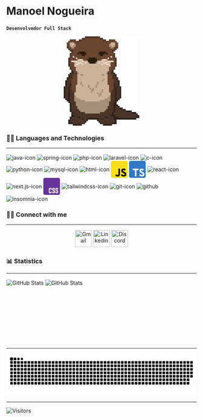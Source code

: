 # Manoel Nogueira

**`Desenvolvedor Full Stack`**

<div align="center">
  <img 
    height="236" 
    width="200" 
    align="center" 
    alt="otter" 
    src="sprites/otter.png"
  />
</div>

### 📖🚀 Languages ​​and Technologies

---

<img 
  align="center" 
  height="45" 
  width="44" 
  alt="java-icon" 
  title="Java" 
  src="https://github.com/syvixor/skills-icons/blob/main/icons/java.svg"
/>
<img 
  align="center" 
  height="45" 
  width="44" 
  alt="spring-icon" 
  title="Spring Boot" 
  src="https://github.com/syvixor/skills-icons/blob/main/icons/springboot.svg"
/>
<img 
  align="center" 
  height="45" 
  width="44" 
  alt="php-icon"
  title="PHP"
  src="https://github.com/syvixor/skills-icons/blob/main/icons/php.svg"
/>
<img 
  align="center" 
  height="45" 
  width="44" 
  alt="laravel-icon"
  title="Laravel" 
  src="https://github.com/syvixor/skills-icons/blob/main/icons/laravel.svg"
/>
<img 
  align="center" 
  height="45" 
  width="44"
  alt="c-icon" 
  title="C" 
  src="https://github.com/syvixor/skills-icons/blob/main/icons/c.svg"
/>
<img 
  align="center" 
  height="45" 
  width="44" 
  alt="python-icon" 
  title="Python"
  src="https://github.com/syvixor/skills-icons/blob/main/icons/python.svg"
/>
<img 
  align="center" 
  height="45" 
  width="44" 
  alt="mysql-icon" 
  title="MySQL"
  src="https://github.com/syvixor/skills-icons/blob/main/icons/mysql.svg"
/>
<img 
  align="center" 
  height="45" 
  width="44" 
  alt="html-icon"
  title="HTML" 
  src="https://github.com/syvixor/skills-icons/blob/main/icons/html.svg"
/>
<img 
  align="center" 
  height="45" 
  width="44"
  alt="js-icon"
  title="JavaScript" 
  src="https://github.com/syvixor/skills-icons/blob/main/icons/javascript.svg"
/>
<img 
  align="center" 
  height="45" 
  width="44" 
  alt="ts-icon" 
  title="TypeScript"
  src="https://github.com/syvixor/skills-icons/blob/main/icons/typescript.svg"
/>
<img 
  align="center" 
  height="45" 
  width="44" 
  alt="react-icon" 
  title="React"
  src="https://github.com/syvixor/skills-icons/blob/main/icons/reactjs.svg"
/>
<img 
  align="center" 
  height="45" 
  width="44" 
  alt="next.js-icon" 
  title="Next.js" 
  src="https://github.com/syvixor/skills-icons/blob/main/icons/nextjs.svg"
/>
<img 
  align="center" 
  height="45" 
  width="44" 
  alt="css-icon" 
  title="CSS" 
  src="https://github.com/syvixor/skills-icons/blob/main/icons/css.svg"
/>
<img 
  align="center" 
  height="45" 
  width="44" 
  alt="tailwindcss-icon" 
  title="Tailwind CSS" 
  src="https://github.com/syvixor/skills-icons/blob/main/icons/tailwindcss.svg"
/>
<img 
  align="center" 
  height="45" 
  width="44" 
  alt="git-icon" 
  title="Git" 
  src="https://github.com/syvixor/skills-icons/blob/main/icons/git.svg"
/>
<img 
  align="center" 
  height="45" 
  width="44" 
  alt="github" 
  title="GitHub" 
  src="https://github.com/syvixor/skills-icons/blob/main/icons/github.svg"
/>
<img 
  align="center" 
  height="45" 
  width="44" 
  alt="insomnia-icon" 
  title="Insomnia" 
  src="https://github.com/syvixor/skills-icons/blob/main/icons/insomnia.svg"
/>

### 🤝🔗 Connect with me

---

<div align="center">
  <a href="mailto: nogueirafilho888@gmail.com" target="_blank" rel="noopener noreferrer"><img src="https://github.com/syvixor/skills-icons/blob/main/icons/gmail.svg" height="45" width="44" title="Gmail"></a>
  <a href="https://www.linkedin.com/in/manoel-nogueira-3288b9361" target="_blank" rel="noopener noreferrer"><img src="https://github.com/syvixor/skills-icons/blob/main/icons/linkedin.svg" height="45" width="44" title="Linkedin"></a>
  <a href="https://discord.com/invite/NwYHQuY3" target="_blank" rel="noopener noreferrer"><img src="https://github.com/syvixor/skills-icons/blob/main/icons/discord.svg" height="45" width="44" title="Discord"></a>
</div>

### 📊 Statistics
---

<img 
  align="center"
  src="https://github-readme-stats.vercel.app/api?username=Manoel-Nogueira&show_icons=true&theme=jolly&include_all_commits=false&count_private=false"
  alt="GitHub Stats"
/>
<img
  align="center"
  src="https://github-readme-stats.vercel.app/api/top-langs/?username=Manoel-Nogueira&layout=compact&langs_count=16&theme=jolly"
  alt="GitHub Stats"
/>

<br/>
<br/>
<br/>
<br/>
<br/>
<br/>
<br/>
<br/>

---

![Snake animation](https://raw.githubusercontent.com/Manoel-Nogueira/Manoel-Nogueira/output/github-contribution-grid-snake-dark.svg)

---

<img 
  src="https://komarev.com/ghpvc/?username=Manoel-Nogueira&label=Visitors&color=blueviolet&style=for-the-badge" 
  alt="Visitors"
/>

<!-- 
  ![Spring](https://img.shields.io/badge/spring-%236DB33F.svg?style=for-the-badge&logo=spring&logoColor=white)
  ![Spring Boot](https://img.shields.io/badge/spring%20boot-%236DB33F.svg?style=for-the-badge&logo=spring-boot&logoColor=white)
  ![Python](https://img.shields.io/badge/python-3670A0?style=for-the-badge&logo=python&logoColor=white)
  ![Julia](https://img.shields.io/badge/julia-9558B2?style=for-the-badge&logo=julia&logoColor=white)
  ![C](https://img.shields.io/badge/C-00599C?style=for-the-badge&logo=c&logoColor=white)
  ![Java](https://img.shields.io/badge/java-%23ED8B00.svg?style=for-the-badge&logo=openjdk&logoColor=white)
  ![HTML5](https://img.shields.io/badge/html5-%23E34F26.svg?style=for-the-badge&logo=html5&logoColor=white)
  ![PHP](https://img.shields.io/badge/PHP-777BB4?style=for-the-badge&logo=php&logoColor=white)
  ![Laravel](https://img.shields.io/badge/laravel-%23FF2D20.svg?style=for-the-badge&logo=laravel&logoColor=white)
  ![JavaScript](https://img.shields.io/badge/JavaScript-F7DF1E?style=for-the-badge&logo=javascript&logoColor=black)
  ![React](https://img.shields.io/badge/React-20232A?style=for-the-badge&logo=react&logoColor=61DAFB)
  ![CSS3](https://img.shields.io/badge/css3-%231572B6.svg?style=for-the-badge&logo=css3&logoColor=white)
  ![Tailwind](https://img.shields.io/badge/tailwindcss-%2338B2AC.svg?style=for-the-badge&logo=tailwind-css&logoColor=white)
  ![MySQL](https://img.shields.io/badge/MySQL-%23316192.svg?style=for-the-badge&logo=mysql&logoColor=white)
  ![Vscode](https://img.shields.io/badge/Vscode-007ACC?style=for-the-badge&logo=visual-studio-code&logoColor=white)
  ![Eclipse](https://img.shields.io/badge/Eclipse-2C2255?style=for-the-badge&logo=eclipseide&logoColor=white)
  ![Linux Mint](https://img.shields.io/badge/Linux%20Mint-87CF3E?style=for-the-badge&logo=Linux%20Mint&logoColor=white)
  ![Windows](https://img.shields.io/badge/Windows-0078D6?style=for-the-badge&logo=windows&logoColor=white)
-->

